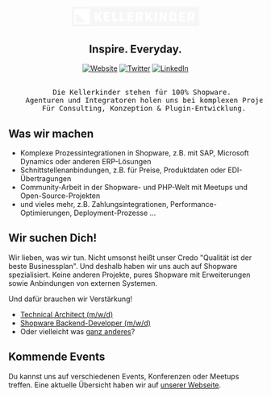 <div align="center">
    <a href="https://www.kellerkinder.de"><img alt="Kellerkinder Logo" src="../images/logo-light.png" width="50%"></a>
</div>

## <div align="center">Inspire. Everyday.</center>

<div align="center">
    <a href="https://www.kellerkinder.de"><img alt="Website" src="https://img.shields.io/badge/Website--F56600?style=for-the-badge"/></a>
    <a href="https://twitter.com/kellerkinderDE"><img alt="Twitter" src="https://img.shields.io/badge/Twitter--00ACEE?style=for-the-badge&logo=twitter&logoColor=fff"/></a>
    <a href="https://www.linkedin.com/company/kellerkinder-k10r-gmbh/"><img alt="LinkedIn" src="https://img.shields.io/badge/LinkedIn--0e76a8?style=for-the-badge&logo=linkedin&logoColor=fff"/></a>
</div>

<br/>

<pre align="center">
    Die Kellerkinder stehen für 100% Shopware. 
    Agenturen und Integratoren holen uns bei komplexen Projekten dazu.
    Für Consulting, Konzeption & Plugin-Entwicklung.
</pre>

## Was wir machen

* Komplexe Prozessintegrationen in Shopware, z.B. mit SAP, Microsoft Dynamics oder anderen ERP-Lösungen
* Schnittstellenanbindungen, z.B. für Preise, Produktdaten oder EDI-Übertragungen
* Community-Arbeit in der Shopware- und PHP-Welt mit Meetups und Open-Source-Projekten
* und vieles mehr, z.B. Zahlungsintegrationen, Performance-Optimierungen, Deployment-Prozesse ...

## Wir suchen Dich!

Wir lieben, was wir tun.
Nicht umsonst heißt unser Credo "Qualität ist der beste Businessplan".
Und deshalb haben wir uns auch auf Shopware spezialisiert.
Keine anderen Projekte, pures Shopware mit Erweiterungen sowie Anbindungen von externen
Systemen.

Und dafür brauchen wir Verstärkung!

* [Technical Architect (m/w/d)](https://kellerkinder.jobs.personio.de/job/386720)
* [Shopware Backend-Developer (m/w/d)](https://kellerkinder.jobs.personio.de/job/386712)
* Oder vielleicht was [ganz anderes](https://www.kellerkinder.de/jobs)?

## Kommende Events

Du kannst uns auf verschiedenen Events, Konferenzen oder Meetups treffen. Eine aktuelle Übersicht haben wir auf [unserer Webseite](https://www.kellerkinder.de/events).
